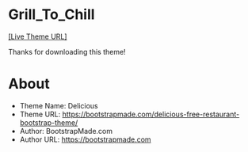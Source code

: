 # Grill_To_Chill

[[Live Theme URL]](https://bootstrapmade.com/delicious-free-restaurant-bootstrap-theme/)

Thanks for downloading this theme!

# About
   - Theme Name: Delicious
   - Theme URL: https://bootstrapmade.com/delicious-free-restaurant-bootstrap-theme/
   - Author: BootstrapMade.com
   - Author URL: https://bootstrapmade.com
